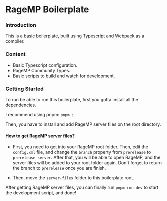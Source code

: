 # RageMP Boilerplate

### Introduction
This is a basic boilerplate, built using Typescript and Webpack as a compiler.

### Content
- Basic Typescript configuration.
- RageMP Community Types.
- Basic scripts to build and watch for development.


### Getting Started
To run be able to run this boilerplate, first you gotta install all the dependencies.

I recommend using pnpm:
`pnpm i`

Then, you have to install and add RageMP server files on the root directory.

#### How to get RageMP server files?
- First, you need to get into your RageMP root folder. Then, edit the `config.xml` file, and change the `branch` property from `prerelease` to `prerelease-server`. 
After that, you will be able to open RageMP, and the server files will be added to your root folder again. Don't forget to return the branch to `prerelease` once you are finish.
* Then, move the `server-files` folder to this boilerplate root.


After getting RageMP server files, you can finally run `pnpm run dev` to start the development script, and done!

